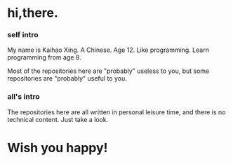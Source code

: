 # hi,there.


### self intro
My name is Kaihao Xing. A Chinese. Age 12. Like programming. Learn programming from age 8.

Most of the repositories here are "probably" useless to you, but some repositories are "probably" useful to you.

### all's intro
The repositories here are all written in personal leisure time, and there is no technical content. Just take a look.

# Wish you happy!